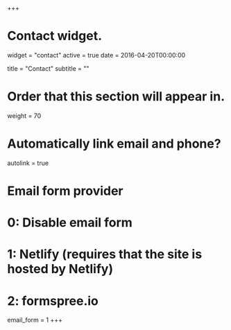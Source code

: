 +++
# Contact widget.
widget = "contact"
active = true
date = 2016-04-20T00:00:00

title = "Contact"
subtitle = ""

# Order that this section will appear in.
weight = 70

# Automatically link email and phone?
autolink = true

# Email form provider
#   0: Disable email form
#   1: Netlify (requires that the site is hosted by Netlify)
#   2: formspree.io
email_form = 1
+++

